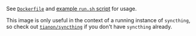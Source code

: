 See [`Dockerfile`](https://github.com/tianon/docker-syncthing/blob/master/cli/Dockerfile) and [example `run.sh` script](https://github.com/tianon/docker-syncthing/blob/master/cli/run.sh) for usage.

This image is only useful in the context of a running instance of `syncthing`, so check out [`tianon/syncthing`](https://registry.hub.docker.com/u/tianon/syncthing/) if you don't have `syncthing` already.
